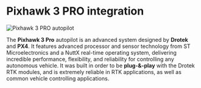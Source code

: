 # Pixhawk 3 PRO integration

![Pixhawk 3 PRO autopilot](https://github.com/drotek/doc-rtk/tree/062dfb4b3ecf5849b83896a829bb557ce7362f88/images/pix3d.png?raw=true)

The **Pixhawk 3 Pro** autopilot is an advanced system designed by **Drotek** and **PX4**. It features advanced processor and sensor technology from ST Microelectronics and a NuttX real-time operating system, delivering incredible performance, flexibility, and reliability for controlling any autonomous vehicle. It was built in order to be **plug-&-play** with the Drotek RTK modules, and is extremely reliable in RTK applications, as well as common vehicle controlling applications.


